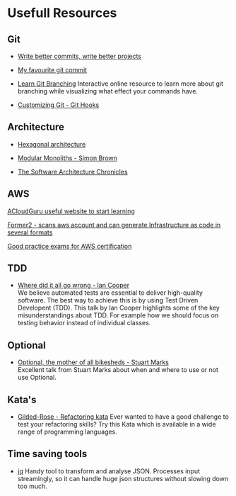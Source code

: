 # Usefull Resources

## Git
- [Write better commits, write better projects](https://github.blog/2022-06-30-write-better-commits-build-better-projects/)

- [My favourite git commit](https://dhwthompson.com/2019/my-favourite-git-commit)

- [Learn Git Branching](https://learngitbranching.js.org/)
  Interactive online resource to learn more about git branching while visualizing what effect your commands have.

- [Customizing Git - Git Hooks](https://git-scm.com/book/en/v2/Customizing-Git-Git-Hooks)


## Architecture
- [Hexagonal architecture](https://medium.com/ssense-tech/hexagonal-architecture-there-are-always-two-sides-to-every-story-bc0780ed7d9c)

- [Modular Monoliths - Simon Brown](https://www.youtube.com/watch?v=5OjqD-ow8GE)

- [The Software Architecture Chronicles](https://herbertograca.com/2017/07/03/the-software-architecture-chronicles/)

## AWS
[ACloudGuru useful website to start learning](https://acloudguru.com/)

[Former2 - scans aws account and can generate Infrastructure as code in several formats](https://former2.com/)


[Good practice exams for AWS certification](https://www.udemy.com/user/jonjonbonso/)

## TDD
- [Where did it all go wrong - Ian Cooper](https://www.youtube.com/watch?v=EZ05e7EMOLM)  
  We believe automated tests are essential to deliver high-quality software.
  The best way to achieve this is by using Test Driven Developent (TDD).
  This talk by Ian Cooper highlights some of the key misunderstandings about TDD.
  For example how we should focus on testing behavior instead of individual classes.

## Optional
- [Optional, the mother of all bikesheds - Stuart Marks](https://www.youtube.com/watch?v=Ej0sss6cq14)  
  Excellent talk from Stuart Marks about when and where to use or not use Optional.

## Kata's
- [Gilded-Rose - Refactoring kata](https://github.com/emilybache/GildedRose-Refactoring-Kata)
  Ever wanted to have a good challenge to test your refactoring skills? Try this Kata which is available in a wide range of programming languages.

## Time saving tools
- [jq](https://stedolan.github.io/jq/)
  Handy tool to transform and analyse JSON. Processes input streamingly, so it can handle huge json structures without slowing down too much.
